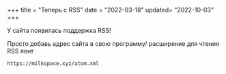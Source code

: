 +++
title = "Теперь с RSS"
date = "2022-03-18"
updated= "2022-10-03"
+++

У сайта появилась поддержка RSS!

Просто добавь адрес сайта в свою программу/ расширение для чтения RSS лент

`https://milkspace.xyz/atom.xml`

